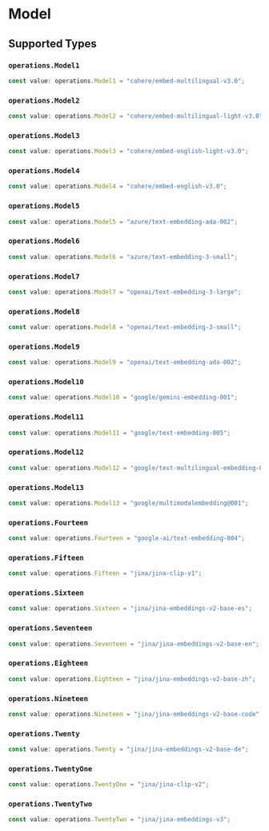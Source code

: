 # Model


## Supported Types

### `operations.Model1`

```typescript
const value: operations.Model1 = "cohere/embed-multilingual-v3.0";
```

### `operations.Model2`

```typescript
const value: operations.Model2 = "cohere/embed-multilingual-light-v3.0";
```

### `operations.Model3`

```typescript
const value: operations.Model3 = "cohere/embed-english-light-v3.0";
```

### `operations.Model4`

```typescript
const value: operations.Model4 = "cohere/embed-english-v3.0";
```

### `operations.Model5`

```typescript
const value: operations.Model5 = "azure/text-embedding-ada-002";
```

### `operations.Model6`

```typescript
const value: operations.Model6 = "azure/text-embedding-3-small";
```

### `operations.Model7`

```typescript
const value: operations.Model7 = "openai/text-embedding-3-large";
```

### `operations.Model8`

```typescript
const value: operations.Model8 = "openai/text-embedding-3-small";
```

### `operations.Model9`

```typescript
const value: operations.Model9 = "openai/text-embedding-ada-002";
```

### `operations.Model10`

```typescript
const value: operations.Model10 = "google/gemini-embedding-001";
```

### `operations.Model11`

```typescript
const value: operations.Model11 = "google/text-embedding-005";
```

### `operations.Model12`

```typescript
const value: operations.Model12 = "google/text-multilingual-embedding-002";
```

### `operations.Model13`

```typescript
const value: operations.Model13 = "google/multimodalembedding@001";
```

### `operations.Fourteen`

```typescript
const value: operations.Fourteen = "google-ai/text-embedding-004";
```

### `operations.Fifteen`

```typescript
const value: operations.Fifteen = "jina/jina-clip-v1";
```

### `operations.Sixteen`

```typescript
const value: operations.Sixteen = "jina/jina-embeddings-v2-base-es";
```

### `operations.Seventeen`

```typescript
const value: operations.Seventeen = "jina/jina-embeddings-v2-base-en";
```

### `operations.Eighteen`

```typescript
const value: operations.Eighteen = "jina/jina-embeddings-v2-base-zh";
```

### `operations.Nineteen`

```typescript
const value: operations.Nineteen = "jina/jina-embeddings-v2-base-code";
```

### `operations.Twenty`

```typescript
const value: operations.Twenty = "jina/jina-embeddings-v2-base-de";
```

### `operations.TwentyOne`

```typescript
const value: operations.TwentyOne = "jina/jina-clip-v2";
```

### `operations.TwentyTwo`

```typescript
const value: operations.TwentyTwo = "jina/jina-embeddings-v3";
```

